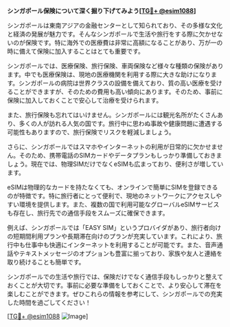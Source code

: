 **シンガポール保険について深く掘り下げてみよう[[TG💪+ @esim1088](https://t.me/s/esim1088)]**

シンガポールは東南アジアの金融センターとして知られており、その多様な文化と経済の発展が魅力です。そんなシンガポールで生活や旅行をする際に欠かせないのが保険です。特に海外での医療費は非常に高額になることがあり、万が一の時に備えて保険に加入することはとても重要です。

シンガポールでは、医療保険、旅行保険、車両保険など様々な種類の保険があります。中でも医療保険は、現地の医療機関を利用する際に大きな助けになります。シンガポールの病院は世界クラスの設備を備えており、質の高い医療を受けることができますが、そのための費用も高い傾向にあります。そのため、事前に保険に加入しておくことで安心して治療を受けられます。

また、旅行保険も忘れてはいけません。シンガポールには観光名所がたくさんあり、多くの人が訪れる人気の国です。旅行中に思わぬ事故や健康問題に遭遇する可能性もありますので、旅行保険でリスクを軽減しましょう。

さらに、シンガポールではスマホやインターネットの利用が日常的に欠かせません。そのため、携帯電話のSIMカードやデータプランもしっかり準備しておきましょう。現在では、物理SIMだけでなくeSIMも広まっており、便利さが増しています。

eSIMは物理的なカードを持たなくても、オンラインで簡単にSIMを登録できるのが特徴です。特に旅行者にとって便利で、現地のネットワークにアクセスしやすい環境を提供します。また、複数の国で利用可能なグローバルeSIMサービスも存在し、旅行先での通信手段をスムーズに確保できます。

例えば、シンガポールでは「EASY SIM」というプロバイダがあり、旅行者向けの短期間利用プランや長期滞在向けのプランが充実しています。これにより、旅行中も仕事中も快適にインターネットを利用することが可能です。また、音声通話やテキストメッセージのオプションも豊富に揃っており、家族や友人と連絡を取り続けることも簡単です。

シンガポールでの生活や旅行では、保険だけでなく通信手段もしっかりと整えておくことが大切です。事前に必要な準備をしておくことで、より安心して滞在を楽しむことができます。ぜひこれらの情報を参考にして、シンガポールでの充実した時間を過ごしてください！

[[TG💪+ @esim1088](https://t.me/s/esim1088) ![Image](https://i.postimg.cc/Y0z9fWf4/image.png)]